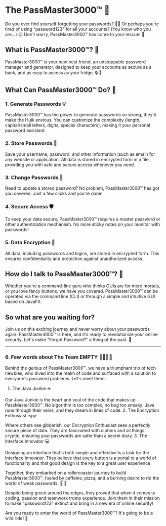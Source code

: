 
# The PassMaster3000™ :key:

Do you ever find yourself forgetting your passwords? :man_facepalming: Or perhaps you're tired of using "password123" for all your accounts? (You know who you are...) :wink: Don't worry, PassMaster3000™ has come to your rescue! :superhero:

## What is PassMaster3000™? :thinking:

PassMaster3000™ is your new best friend, an unstoppable password manager and generator, designed to keep your accounts as secure as a bank, and as easy to access as your fridge. :lock: :open_book:

## What Can PassMaster3000™ Do? :muscle:

### 1. Generate Passwords :bulb:

PassMaster3000™ has the power to generate passwords so strong, they'd make the Hulk envious. You can customize the complexity (length, capital/small letters, digits, special characters), making it your personal password assistant.

### 2. Store Passwords :floppy_disk:

Save your username, password, and other information (such as email) for any website or application. All data is stored in encrypted form in a file, providing you with safe and secure access whenever you need.

### 3. Change Passwords :arrows_counterclockwise:

Need to update a stored password? No problem, PassMaster3000™ has got you covered. Just a few clicks and you're done!

### 4. Secure Access :shield:

To keep your data secure, PassMaster3000™ requires a master password or other authentication mechanism. No more sticky notes on your monitor with passwords!

### 5. Data Encryption :closed_lock_with_key:

All data, including passwords and logins, are stored in encrypted form. This ensures confidentiality and protection against unauthorized access.

## How do I talk to PassMaster3000™? :speech_balloon:

Whether you're a command-line guru who thinks GUIs are for mere mortals, or you love fancy buttons, we have you covered. PassMaster3000™ can be operated via the command line (CLI) or through a simple and intuitive GUI based on JavaFX.

## So what are you waiting for?

Join us on this exciting journey and never worry about your passwords again. PassMaster3000™ is here, and it's ready to revolutionize your online security. Let's make "Forgot Password?" a thing of the past. :rocket:

---
### 6. Few words about The Team EMPTY :family_man_woman_girl_boy:

Behind the genius of PassMaster3000™, we have a triumphant trio of tech newbies, who dived into the realm of code and surfaced with a solution to everyone's password problems. Let's meet them:
1. The Java Junkie :coffee:

Our Java Junkie is the heart and soul of the code that makes up PassMaster3000™. No algorithm is too complex, no bug too sneaky. Java runs through their veins, and they dream in lines of code.
2. The Encryption Enthusiast :spy:

Where others see gibberish, our Encryption Enthusiast sees a perfectly secure piece of data. They are fascinated with ciphers and all things cryptic, ensuring your passwords are safer than a secret diary.
3. The Interface Innovator :computer:

Designing an interface that's both simple and effective is a task for the Interface Innovator. They believe that every button is a portal to a world of functionality and that good design is the key to a great user experience.

Together, they embarked on a rollercoaster journey to build PassMaster3000™, fueled by caffeine, pizza, and a burning desire to rid the world of weak passwords. :pizza: :rocket:

Despite being green around the edges, they proved that when it comes to coding, passion and teamwork trump experience. Join them in their mission to make "password123" extinct and bring in a new era of online security!

Are you ready to enter the world of PassMaster3000™? It's going to be a wild ride! 🎢
